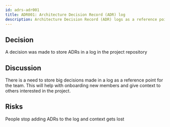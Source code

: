 ```yaml
---
id: adrs-adr001
title: ADR001: Architecture Decision Record (ADR) log
description: Architecture Decision Record (ADR) logs as a reference point for the team
---
```


## Decision

A decision was made to store ADRs in a log in the project repository

## Discussion

There is a need to store big decisions made in a log as a reference point for
the team. This will help with onboarding new members and give context to others
interested in the project.

## Risks

People stop adding ADRs to the log and context gets lost

